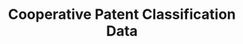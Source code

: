 ---
bigquery: https://console.cloud.google.com/bigquery?p=patents-public-data&d=cpc&page=dataset
citation: '“Cooperative Patent Classification” by the EPO and USPTO, for public use. '
contributors: EPO, USPTO
cost: None
description: Cooperative Patent Classification Data contains the scheme and definitions
  of the Cooperative Patent Classification system for classifying patent documents.
  The CPC is the result of a partnership between the EPO and the USPTO in their joint
  effort to develop a common, internationally compatible classification system for
  technical documents, in particular patent publications, which will be used by both
  offices in the patent granting process
documentation: https://www.cooperativepatentclassification.org/cpcSchemeAndDefinitions
last_edit: 04/07/2022, 20:59:56
location: https://www.cooperativepatentclassification.org/index
maintained_by: USPTO, EPO
schema_fields:
- residualReferences
- ipcConcordant
- informativeReferences
- title_part
- application_references
- status
- limiting_references
- parents
- child_groups
- additional_only
- date_revised
- applicationReferences
- notAllocatable
- titleFull
- residual_references
- children
- level
- not_allocatable
- childGroups
- informative_references
- glossary
- definition
- sizeCache
- limitingReferences
- breakdown_code
- dateRevised
- symbol
- synonyms
- titlePart
- ipc_concordant
- title_full
- breakdownCode
shortname: cooperative_patent_classification
tags:
- patents
- science
title: Cooperative Patent Classification Data
uuid: 984374a7-16e9-4b35-9445-458daceb01bf
---